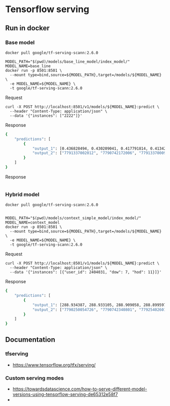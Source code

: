 # Tensorflow serving

## Run in docker

### Base model

```
docker pull google/tf-serving-scann:2.6.0

MODEL_PATH="$(pwd)/models/base_line_model/index_model/"
MODEL_NAME=base_line
docker run -p 8501:8501 \
  --mount type=bind,source=${MODEL_PATH},target=/models/${MODEL_NAME} \
  -e MODEL_NAME=${MODEL_NAME} \
  -t google/tf-serving-scann:2.6.0
```

Request

```
curl -X POST http://localhost:8501/v1/models/${MODEL_NAME}:predict \
  --header "Content-Type: application/json" \
  --data '{"instances": ["2222"]}'

```

Response

```bash
{
    "predictions": [
        {
            "output_1": [0.436828494, 0.430209041, 0.417791814, 0.413429201, 0.405470788, 0.401971161, 0.398775518, 0.396291584, 0.39364633, 0.389002353],
            "output_2": ["7791337002012", "7790742172006", "7791337000926", "7791813421580", "7790742333605", "7790895010088", "7791813421917", "7790742172105", "7796989075803", "7791337001978"]
        }
    ]
}
```

Response

```bash

```

### Hybrid model

```
docker pull google/tf-serving-scann:2.6.0


MODEL_PATH="$(pwd)/models/context_simple_model/index_model/"
MODEL_NAME=context_model
docker run -p 8501:8501 \
  --mount type=bind,source=${MODEL_PATH},target=/models/${MODEL_NAME} \
  -e MODEL_NAME=${MODEL_NAME} \
  -t google/tf-serving-scann:2.6.0
```

Request

```
curl -X POST http://localhost:8501/v1/models/${MODEL_NAME}:predict \
  --header "Content-Type: application/json" \
  --data '{"instances": [{"user_id": 2404031, "dow": 7, "hod": 11}]}'
```

Response

```bash
{
    "predictions": [
        {
            "output_1": [288.934387, 288.933105, 288.909058, 288.899597, 288.877869, 288.870819, 288.865906, 288.862488, 288.848114, 288.83374],
            "output_2": ["7790250054726", "7790742340801", "7792540260138", "7790580956707", "7891528091716", "7794820014608", "7790670045199", "78924468", "7791290786394", "7790064000261"]
        }
    ]
}
```

## Documentation

### tfserving

* https://www.tensorflow.org/tfx/serving/

### Custom serving modes

* https://towardsdatascience.com/how-to-serve-different-model-versions-using-tensorflow-serving-de65312e58f7
* 